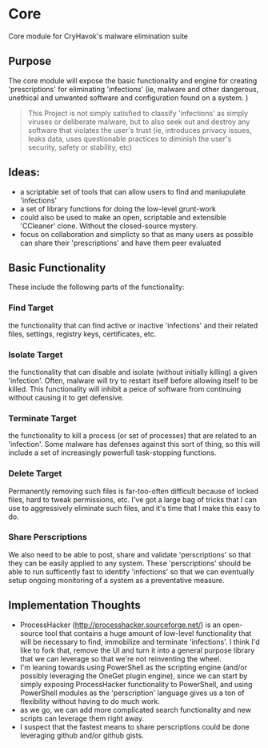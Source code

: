 # Core
Core module for CryHavok's malware elimination suite

## Purpose
The core module will expose the basic functionality and engine for creating 'prescriptions' for eliminating 'infections' (ie,  malware and other dangerous, unethical and unwanted software and configuration found on a system. )

> This Project is not simply satisfied to classify 'infections' as simply viruses or deliberate malware, but to also seek out and destroy any software that violates the user's trust (ie, introduces privacy issues, leaks data, uses questionable practices to diminish the user's security, safety or stability, etc)

## Ideas:
 - a scriptable set of tools that can allow users to find and maniupulate 'infections'
 - a set of library functions for doing the low-level grunt-work
 - could also be used to make an open, scriptable and extensible 'CCleaner' clone. Without the closed-source mystery.
 - focus on collaboration and simplicty so that as many users as possible can share their 'prescriptions' and have them peer evaluated 

## Basic Functionality

These include the following parts of the functionality:

### Find Target
  the functionality that can find active or inactive 'infections' and their related files, settings, registry keys, certificates, etc.

### Isolate Target
  the functionality that can disable and isolate (without initially killing) a given 'infection'. Often, malware will try to restart itself before allowing itself to be killed. This functionality will inhibit a peice of software from continuing without causing it to get defensive.
  
### Terminate Target
  the functionality to kill a process (or set of processes) that are related to an 'infection'. Some malware has defenses against this sort of thing, so this will include a set of increasingly powerfull task-stopping functions. 

### Delete Target
  Permanently removing such files is far-too-often difficult because of locked files, hard to tweak permissions, etc. I've got a large bag of tricks that I can use to aggressively eliminate such files, and it's time that I make this easy to do.

### Share Perscriptions
  We also need to be able to post, share and validate 'perscriptions' so that they can be easily applied to any system. These 'perscriptions' should be able to run sufficently fast to identify 'infections' so that we can eventually setup ongoing monitoring of a system as a preventative measure.
  
## Implementation Thoughts
- ProcessHacker (http://processhacker.sourceforge.net/) is an open-source tool that contains a huge amount of low-level functionality that will be necessary to find, immobilize and terminate 'infections'. I think I'd like to fork that, remove the UI and turn it into a general purpose library that we can leverage so that we're not reinventing the wheel.
- I'm leaning towards using PowerShell as the scripting engine (and/or possibly leveraging the OneGet plugin engine), since we can start by simply exposing ProcessHacker functionality to PowerShell, and using PowerShell modules as the 'perscription' language gives us a ton of flexibility without having to do much work.
- as we go, we can add more complicated search functionality and new scripts can leverage them right away.
- I suspect that the fastest means to share perscriptions could be done leveraging github and/or github gists. 
